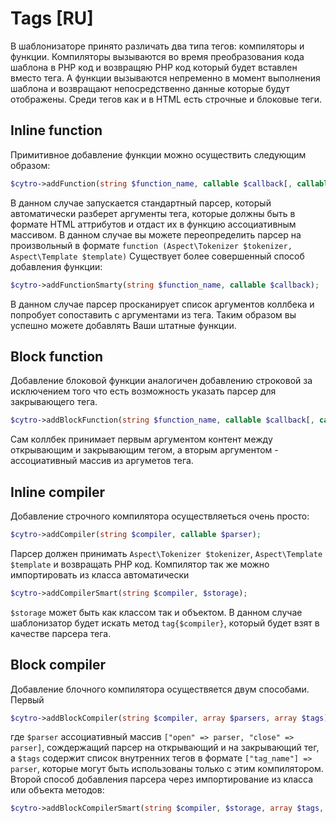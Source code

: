 Tags [RU]
=========

В шаблонизаторе принято различать два типа тегов: компиляторы и функции.
Компиляторы вызываются во время преобразования кода шаблона в PHP код и возвращяю PHP код который будет вставлен вместо тега.
А функции вызываются непременно в момент выполнения шаблона и возвращают непосредственно данные которые будут отображены.
Среди тегов как и в HTML есть строчные и блоковые теги.

## Inline function

Примитивное добавление функции можно осуществить следующим образом:

```php
$cytro->addFunction(string $function_name, callable $callback[, callable $parser]);
```

В данном случае запускается стандартный парсер, который автоматически разберет аргументы тега, которые должны быть в формате HTML аттрибутов и отдаст их в функцию ассоциативным массивом.
В данном случае вы можете переопределить парсер на произвольный в формате `function (Aspect\Tokenizer $tokenizer, Aspect\Template $template)`
Существует более совершенный способ добавления функции:

```php
$cytro->addFunctionSmarty(string $function_name, callable $callback);
```

В данном случае парсер просканирует список аргументов коллбека и попробует сопоставить с аргументами из тега. Таким образом вы успешно можете добавлять Ваши штатные функции.

## Block function

Добавление блоковой функции аналогичен добавлению строковой за исключением того что есть возможность указать парсер для закрывающего тега.

```php
$cytro->addBlockFunction(string $function_name, callable $callback[, callable $parser_open[, callable $parser_close]]);
```

Сам коллбек принимает первым аргументом контент между открывающим и закрывающим тегом, а вторым аргументом - ассоциативный массив из аргуметов тега.

## Inline compiler

Добавление строчного компилятора осуществляеться очень просто:

```php
$cytro->addCompiler(string $compiler, callable $parser);
```

Парсер должен принимать `Aspect\Tokenizer $tokenizer`, `Aspect\Template $template` и возвращать PHP код.
Компилятор так же можно импортировать из класса автоматически

```php
$cytro->addCompilerSmart(string $compiler, $storage);
```

`$storage` может быть как классом так и объектом. В данном случае шаблонизатор будет искать метод `tag{$compiler}`, который будет взят в качестве парсера тега.

## Block compiler

Добавление блочного компилятора осуществяется двум способами. Первый

```php
$cytro->addBlockCompiler(string $compiler, array $parsers, array $tags);
```

где `$parser` ассоциативный массив `["open" => parser, "close" => parser]`, сождержащий парсер на открывающий и на закрывающий тег, а `$tags` содержит список внутренних тегов в формате `["tag_name"] => parser`, которые могут быть использованы только с этим компилятором.
Второй способ добавления парсера через импортирование из класса или объекта методов:

```php
$cytro->addBlockCompilerSmart(string $compiler, $storage, array $tags, array $floats);
```

